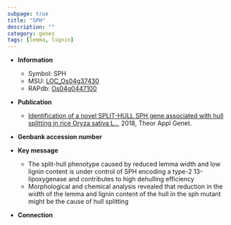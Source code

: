 ```yaml
---
subpage: true
title: "SPH"
description: ""
category: genes
tags: [lemma, lignin]
---
```


* **Information**  
    + Symbol: SPH  
    + MSU: [LOC_Os04g37430](http://rice.plantbiology.msu.edu/cgi-bin/ORF_infopage.cgi?orf=LOC_Os04g37430)  
    + RAPdb: [Os04g0447100](http://rapdb.dna.affrc.go.jp/viewer/gbrowse_details/irgsp1?name=Os04g0447100)  

* **Publication**  
    + [Identification of a novel SPLIT-HULL SPH gene associated with hull splitting in rice Oryza sativa L..](http://www.ncbi.nlm.nih.gov/pubmed?term=Identification+of+a+novel+SPLIT-HULL+SPH+gene+associated+with+hull+splitting+in+rice+Oryza+sativa+L..%5BTitle%5D), 2018, Theor Appl Genet.

* **Genbank accession number**  

* **Key message**  
    + The split-hull phenotype caused by reduced lemma width and low lignin content is under control of SPH encoding a type-2 13-lipoxygenase and contributes to high dehulling efficiency
    + Morphological and chemical analysis revealed that reduction in the width of the lemma and lignin content of the hull in the sph mutant might be the cause of hull splitting

* **Connection**  



